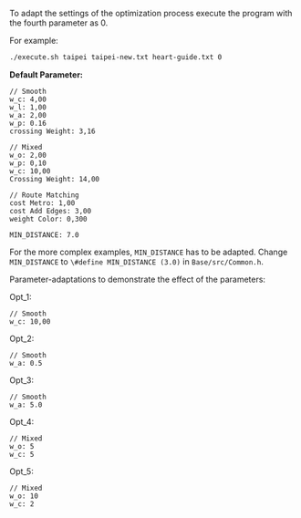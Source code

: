 To adapt the settings of the optimization process execute the program with the fourth parameter as 0. 

For example: 

```bash
./execute.sh taipei taipei-new.txt heart-guide.txt 0
```



**Default Parameter:** 

```
// Smooth
w_c: 4,00
w_l: 1,00
w_a: 2,00
w_p: 0.16
crossing Weight: 3,16

// Mixed 
w_o: 2,00
w_p: 0,10
w_c: 10,00
Crossing Weight: 14,00

// Route Matching 
cost Metro: 1,00
cost Add Edges: 3,00
weight Color: 0,300

MIN_DISTANCE: 7.0
```

For the more complex examples, `MIN_DISTANCE` has to be adapted. Change `MIN_DISTANCE` to `\#define MIN_DISTANCE (3.0)` in `Base/src/Common.h`. 



Parameter-adaptations to demonstrate the effect of the parameters:

Opt_1: 

```
// Smooth
w_c: 10,00
```



Opt_2: 

```
// Smooth
w_a: 0.5
```



Opt_3: 

```
// Smooth
w_a: 5.0
```



Opt_4: 

```
// Mixed
w_o: 5
w_c: 5
```



Opt_5:

```
// Mixed
w_o: 10
w_c: 2
```

